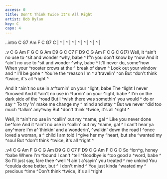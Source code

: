 ```yaml
---
access: 0
title: Don't Think Twice It's All Right
artist: Bob Dylan
key: C
capo: 4
---
```

..intro C G7 Am F C G7 C
| ^ | ^ | ^ | ^ | ^ | ^ | ^ |

.v C G Am F G C G Am D9 G C C7 F D9 C G Am F C G C G(7)
Well, it ^ain't no use to ^sit and wonder ^why, babe
^  If'n you don't know by ^now 
And it ^ain't no use to ^sit and wonder ^why, babe
^  It'll never do, some^how 
When your ^rooster crows at the ^  break of dawn
^  Look out your window and ^  I'll be gone
^  You're the ^reason I'm ^ a'travelin' ^on 
But ^don't think ^twice, it's all ^right  ^ 

And it ^ain't no use in a^'turnin' on your ^light, babe
The ^light I never ^knowed 
And it ^ain't no use in ^turnin' on your ^light, babe
^  I'm on the dark side of the ^road 
But I ^wish there was somethin' you would ^  do or say
^  To try 'n' make me change my ^ mind and stay
^  But we never ^did too much ^talkin' any^way 
But ^don't think ^twice, it's all ^right  ^

Well, it ^ain't no use in ^callin' out my ^name, gal
^  Like you never done be^fore 
And it ^ain't no use in ^callin' out my ^name, gal
^  I can't hear ya any^more 
I'm a^'thinkin' and a'wonderin', ^walkin' down the road
I ^once loved a woman, a ^  child I am told
I ^give her my ^heart, but she ^wanted my ^soul 
But ^don't think ^twice, it's all ^right  ^

.v4 C G Am F G C G Am D9 G C C7 F D9 C G Am F C G C
So ^lon^g, honey ^babe 
Where I'm ^bound I can't ^tell 
^Goodbye is ^too good a ^word, babe
^  So I'll just say, fare thee ^well 
^I ain't a'sayin' you treated ^  me unkind
You ^coulda done better, but ^  I don't mind
^  You just kinda ^wasted my ^  precious ^time 
^Don't think ^twice, it's all ^right 
